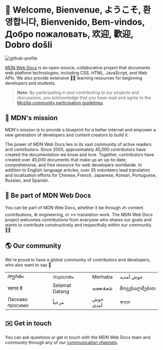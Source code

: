 # 👋 Welcome, Bienvenue, ようこそ, 환영합니다, Bienvenido, Bem-vindos, Добро пожаловать, 欢迎, 歡迎, Dobro došli

![github-profile](https://user-images.githubusercontent.com/10350960/166113119-629295f6-c282-42c9-9379-af2de5ad4338.png)

[MDN Web Docs](https://developer.mozilla.org/) is an open-source, collaborative project that documents web platform technologies, including CSS, HTML, JavaScript, and Web APIs. We also provide extensive 🧑‍🎓 learning resources for beginning developers and students.

> **Note:** By participating in and contributing to our projects and discussions, you acknowledge that you have read and agree to the [Mozilla community participation guidelines](https://github.com/mdn/mdn-community/blob/main/CODE_OF_CONDUCT.md).

## 🙌 MDN's mission

MDN's mission is to provide a blueprint for a better internet and empower a new generation of developers and content creators to build it.

The power of MDN Web Docs lies in its vast community of active readers and contributors. Since 2005, approximately 45,000 contributors have created the documentation we know and love. Together, contributors have created over 45,000 documents that make up an up-to-date, comprehensive, and free resource for web developers worldwide. In addition to English-language articles, over 35 volunteers lead translation and localization efforts for Chinese, French, Japanese, Korean, Portuguese, Russian, and Spanish.

## 🤝 Be part of MDN Web Docs

You can be part of MDN Web Docs, whether it be through ✍️ content contributions, ⚙️ engineering, or ↔️ translation work. The MDN Web Docs project welcomes contributions from everyone who shares our goals and wants to contribute constructively and respectfully within our community. 🧘‍♂️

## 🌎 Our community

We're proud to have a global community of contributors and developers, who also want to say 👋

<table>
  <tbody>
    <tr>
      <td>స్వాగతం</td>
      <td>സ്വാഗതം</td>
      <td>Merhaba</td>
      <td>خوش آمدید</td>
    </tr>
    <tr>
      <td>स्वागत है</td>
      <td>Selamat Datang</td>
      <td>வணக்கம்</td>
      <td>მოგესალმებით</td>
    </tr>
    <tr>
      <td>Ласкаво просимо</td>
      <td>مرحباً</td>
      <td>خوش آمدی</td>
      <td>স্বাগতম</td>
    </tr>
  </tbody>
</table>

## ✉️ Get in touch

You can ask questions or get in touch with the MDN Web Docs team and community through any of our [communication channels](https://developer.mozilla.org/en-US/docs/MDN/Community/Communication_channels).
